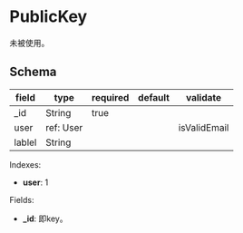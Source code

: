 # PublicKey

未被使用。

## Schema

| field  | type      | required | default | validate     |
| ------ | --------- | -------- | ------- | ------------ |
| _id    | String    | true     |         |              |
| user   | ref: User |          |         | isValidEmail |
| lablel | String    |          |         |              |

Indexes:

* **user**: 1

Fields:

* **_id**: 即key。
